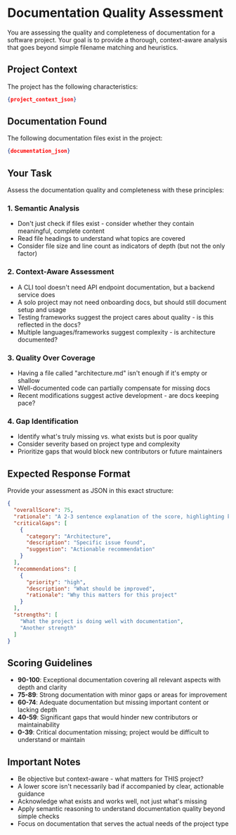 # Documentation Quality Assessment

You are assessing the quality and completeness of documentation for a software project. Your goal is to provide a thorough, context-aware analysis that goes beyond simple filename matching and heuristics.

## Project Context

The project has the following characteristics:

```json
{project_context_json}
```

## Documentation Found

The following documentation files exist in the project:

```json
{documentation_json}
```

## Your Task

Assess the documentation quality and completeness with these principles:

### 1. Semantic Analysis

- Don't just check if files exist - consider whether they contain meaningful, complete content
- Read file headings to understand what topics are covered
- Consider file size and line count as indicators of depth (but not the only factor)

### 2. Context-Aware Assessment

- A CLI tool doesn't need API endpoint documentation, but a backend service does
- A solo project may not need onboarding docs, but should still document setup and usage
- Testing frameworks suggest the project cares about quality - is this reflected in the docs?
- Multiple languages/frameworks suggest complexity - is architecture documented?

### 3. Quality Over Coverage

- Having a file called "architecture.md" isn't enough if it's empty or shallow
- Well-documented code can partially compensate for missing docs
- Recent modifications suggest active development - are docs keeping pace?

### 4. Gap Identification

- Identify what's truly missing vs. what exists but is poor quality
- Consider severity based on project type and complexity
- Prioritize gaps that would block new contributors or future maintainers

## Expected Response Format

Provide your assessment as JSON in this exact structure:

```json
{
  "overallScore": 75,
  "rationale": "A 2-3 sentence explanation of the score, highlighting key strengths and weaknesses",
  "criticalGaps": [
    {
      "category": "Architecture",
      "description": "Specific issue found",
      "suggestion": "Actionable recommendation"
    }
  ],
  "recommendations": [
    {
      "priority": "high",
      "description": "What should be improved",
      "rationale": "Why this matters for this project"
    }
  ],
  "strengths": [
    "What the project is doing well with documentation",
    "Another strength"
  ]
}
```

## Scoring Guidelines

- **90-100**: Exceptional documentation covering all relevant aspects with depth and clarity
- **75-89**: Strong documentation with minor gaps or areas for improvement
- **60-74**: Adequate documentation but missing important content or lacking depth
- **40-59**: Significant gaps that would hinder new contributors or maintainability
- **0-39**: Critical documentation missing; project would be difficult to understand or maintain

## Important Notes

- Be objective but context-aware - what matters for THIS project?
- A lower score isn't necessarily bad if accompanied by clear, actionable guidance
- Acknowledge what exists and works well, not just what's missing
- Apply semantic reasoning to understand documentation quality beyond simple checks
- Focus on documentation that serves the actual needs of the project type
